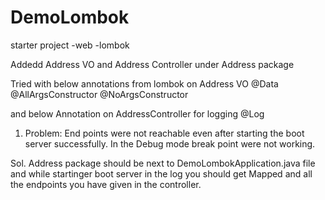 # DemoLombok
starter project
-web
-lombok

Addedd Address VO and Address Controller under Address package

Tried with below annotations from lombok on Address VO
@Data
@AllArgsConstructor
@NoArgsConstructor

and below Annotation on AddressController for logging
@Log


1. Problem: 
   End points were not reachable even after starting the boot server successfully.
   In the Debug mode break point were not working.
   
Sol.
   Address package should be next to DemoLombokApplication.java file
   and while startinger boot server in the log you should get Mapped and all the endpoints you have given in the controller.
